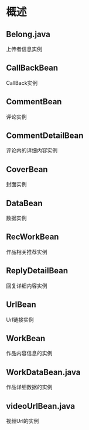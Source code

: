 # 概述

## Belong.java

上传者信息实例

## CallBackBean

CallBack实例

## CommentBean

评论实例

## CommentDetailBean

评论内的详细内容实例

## CoverBean

封面实例

## DataBean

数据实例

## RecWorkBean

作品相关推荐实例

## ReplyDetailBean

回复详细内容实例

## UrlBean

Url链接实例

## WorkBean

作品内容信息的实例

## WorkDataBean.java

作品详细数据的实例

## videoUrlBean.java

视频Url的实例
